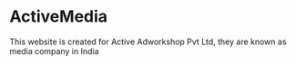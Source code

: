# ActiveMedia
This website is created for Active Adworkshop Pvt Ltd, they are known as media company in India
